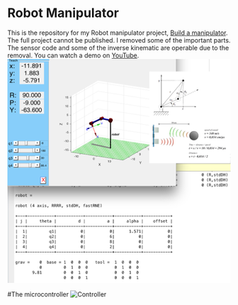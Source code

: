 # Robot Manipulator
This is the repository for my Robot manipulator project, [Build a manipulator](). The full project cannot be published. I removed some of the important parts. The sensor code and some of the inverse kinematic are operable due to the removal.
You can watch a demo on [YouTube](https://youtu.be/XxMQMOewvAo).
![Simulation picture](simulation.png)

#The microcontroller
 ![Controller](P1030510.JPG)
